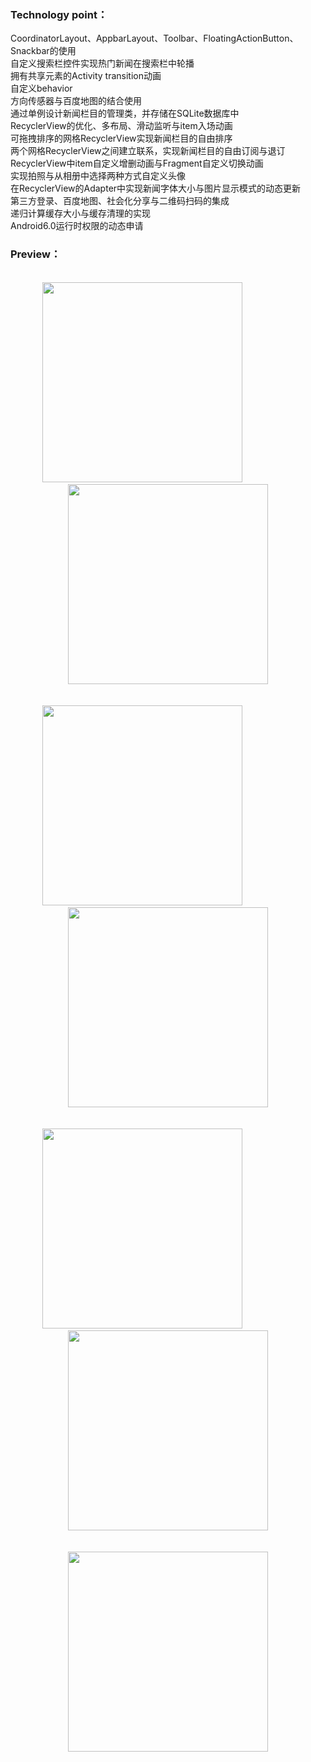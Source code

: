 ### Technology point：<br>
CoordinatorLayout、AppbarLayout、Toolbar、FloatingActionButton、Snackbar的使用<br>
自定义搜索栏控件实现热门新闻在搜索栏中轮播<br>
拥有共享元素的Activity transition动画<br>
自定义behavior<br>
方向传感器与百度地图的结合使用<br>
通过单例设计新闻栏目的管理类，并存储在SQLite数据库中<br>
RecyclerView的优化、多布局、滑动监听与item入场动画<br>
可拖拽排序的网格RecyclerView实现新闻栏目的自由排序<br>
两个网格RecyclerView之间建立联系，实现新闻栏目的自由订阅与退订<br>
RecyclerView中item自定义增删动画与Fragment自定义切换动画<br>
实现拍照与从相册中选择两种方式自定义头像<br>
在RecyclerView的Adapter中实现新闻字体大小与图片显示模式的动态更新<br>
第三方登录、百度地图、社会化分享与二维码扫码的集成<br>
递归计算缓存大小与缓存清理的实现<br>
Android6.0运行时权限的动态申请<br>
### Preview：
<br>
<div align="center">
<img src="https://github.com/taoyimin/New/raw/master/pic/1.jpg" width="320"/>
&nbsp;&nbsp;&nbsp;&nbsp;&nbsp;&nbsp;&nbsp;&nbsp;&nbsp;&nbsp;&nbsp;&nbsp;&nbsp;&nbsp;&nbsp;&nbsp;&nbsp;&nbsp;&nbsp;&nbsp;
<img src="https://github.com/taoyimin/New/raw/master/pic/2.png" width="320"/>
</div>
<br>
<br>
<div align="center">
<img src="https://github.com/taoyimin/New/raw/master/pic/3.png" width="320"/>
&nbsp;&nbsp;&nbsp;&nbsp;&nbsp;&nbsp;&nbsp;&nbsp;&nbsp;&nbsp;&nbsp;&nbsp;&nbsp;&nbsp;&nbsp;&nbsp;&nbsp;&nbsp;&nbsp;&nbsp;
<img src="https://github.com/taoyimin/New/raw/master/pic/4.png" width="320"/>
</div>
<br>
<br>
<div align="center">
<img src="https://github.com/taoyimin/New/raw/master/pic/5.png" width="320"/>
&nbsp;&nbsp;&nbsp;&nbsp;&nbsp;&nbsp;&nbsp;&nbsp;&nbsp;&nbsp;&nbsp;&nbsp;&nbsp;&nbsp;&nbsp;&nbsp;&nbsp;&nbsp;&nbsp;&nbsp;
<img src="https://github.com/taoyimin/New/raw/master/pic/6.png" width="320"/>
</div>
<br>
<br>
<div align="center">
<img src="https://github.com/taoyimin/New/raw/master/pic/7.png" width="320"/>
</div>
<br>
